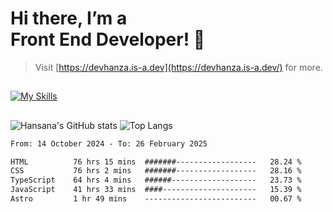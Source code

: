 # Hi there, I’m a<br>Front End Developer! 👋
> Visit [https://devhanza.is-a.dev](https://devhanza.is-a.dev/) for more.

##
[![My Skills](https://skillicons.dev/icons?i=html,css,js,tailwind,sass,bootstrap,ts,angular,nodejs,express,py,wordpress,figma,ps)](https://hansana.is-a.dev)
##
![Hansana's GitHub stats](https://github-readme-stats.vercel.app/api?username=DevHanza\&hide=issues\&show_icons=true&theme=dark)
![Top Langs](https://github-readme-stats.vercel.app/api/top-langs/?username=DevHanza\&layout=compact&theme=dark)

<!--START_SECTION:waka-->

```txt
From: 14 October 2024 - To: 26 February 2025

HTML          76 hrs 15 mins  #######------------------   28.24 %
CSS           76 hrs 2 mins   #######------------------   28.16 %
TypeScript    64 hrs 4 mins   ######-------------------   23.73 %
JavaScript    41 hrs 33 mins  ####---------------------   15.39 %
Astro         1 hr 49 mins    -------------------------   00.67 %
```

<!--END_SECTION:waka-->

